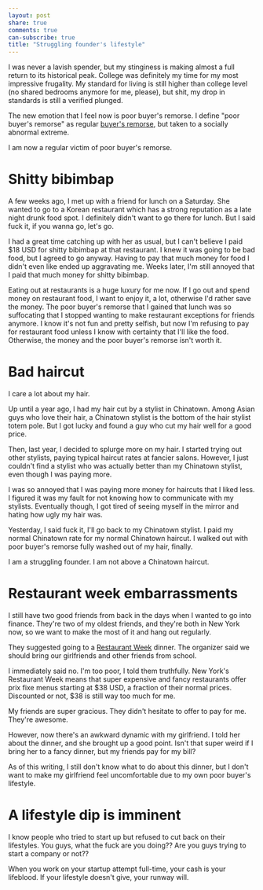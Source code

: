 ```yaml
---
layout: post
share: true
comments: true
can-subscribe: true
title: "Struggling founder's lifestyle"
---
```


I was never a lavish spender, but my stinginess is making almost a full return to its historical peak. College was definitely my time for my most impressive frugality. My standard for living is still higher than college level (no shared bedrooms anymore for me, please), but shit, my drop in standards is still a verified plunged.

The new emotion that I feel now is poor buyer's remorse. I define "poor buyer's remorse" as regular <a href="http://en.wikipedia.org/wiki/Buyer%27s_remorse" target="_blank">buyer's remorse</a>, but taken to a socially abnormal extreme.

I am now a regular victim of poor buyer's remorse.

# Shitty bibimbap

A few weeks ago, I met up with a friend for lunch on a Saturday. She wanted to go to a Korean restaurant which has a strong reputation as a late night drunk food spot. I definitely didn't want to go there for lunch. But I said fuck it, if you wanna go, let's go.

I had a great time catching up with her as usual, but I can't believe I paid $18 USD for shitty bibimbap at that restaurant. I knew it was going to be bad food, but I agreed to go anyway. Having to pay that much money for food I didn't even like ended up aggravating me. Weeks later, I'm still annoyed that I paid that much money for shitty bibimbap.

Eating out at restaurants is a huge luxury for me now. If I go out and spend money on restaurant food, I want to enjoy it, a lot, otherwise I'd rather save the money. The poor buyer's remorse that I gained that lunch was so suffocating that I stopped wanting to make restaurant exceptions for friends anymore. I know it's not fun and pretty selfish, but now I'm refusing to pay for restaurant food unless I know with certainty that I'll like the food. Otherwise, the money and the poor buyer's remorse isn't worth it.

# Bad haircut

I care a lot about my hair.

Up until a year ago, I had my hair cut by a stylist in Chinatown. Among Asian guys who love their hair, a Chinatown stylist is the bottom of the hair stylist totem pole. But I got lucky and found a guy who cut my hair well for a good price.

Then, last year, I decided to splurge more on my hair. I started trying out other stylists, paying typical haircut rates at fancier salons. However, I just couldn't find a stylist who was actually better than my Chinatown stylist, even though I was paying more.

I was so annoyed that I was paying more money for haircuts that I liked less. I figured it was my fault for not knowing how to communicate with my stylists. Eventually though, I got tired of seeing myself in the mirror and hating how ugly my hair was.

Yesterday, I said fuck it, I'll go back to my Chinatown stylist. I paid my normal Chinatown rate for my normal Chinatown haircut. I walked out with poor buyer's remorse fully washed out of my hair, finally.

I am a struggling founder. I am not above a Chinatown haircut.

# Restaurant week embarrassments

I still have two good friends from back in the days when I wanted to go into finance. They're two of my oldest friends, and they're both in New York now, so we want to make the most of it and hang out regularly.

They suggested going to a <a href="http://en.wikipedia.org/wiki/New_York_Restaurant_Week" target="_blank">Restaurant Week</a> dinner. The organizer said we should bring our girlfriends and other friends from school.

I immediately said no. I'm too poor, I told them truthfully. New York's Restaurant Week means that super expensive and fancy restaurants offer prix fixe menus starting at $38 USD, a fraction of their normal prices. Discounted or not, $38 is still way too much for me.

My friends are super gracious. They didn't hesitate to offer to pay for me. They're awesome.

However, now there's an awkward dynamic with my girlfriend. I told her about the dinner, and she brought up a good point. Isn't that super weird if I bring her to a fancy dinner, but my friends pay for my bill?

As of this writing, I still don't know what to do about this dinner, but I don't want to make my girlfriend feel uncomfortable due to my own poor buyer's lifestyle.

# A lifestyle dip is imminent

I know people who tried to start up but refused to cut back on their lifestyles. You guys, what the fuck are you doing?? Are you guys trying to start a company or not??

When you work on your startup attempt full-time, your cash is your lifeblood. If your lifestyle doesn't give, your runway will.